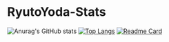 # RyutoYoda-Stats

![Anurag's GitHub stats](https://github-readme-stats.vercel.app/api?username=RyutoYoda&show_icons=true&theme=radical)
[![Top Langs](https://github-readme-stats.vercel.app/api/top-langs/?username=RyutoYoda&layout=compact)](https://github.com/anuraghazra/github-readme-stats)
[![Readme Card](https://github-readme-stats.vercel.app/api/pin/?username=RyutoYoda&repo=github-readme-stats)](https://github.com/anuraghazra/github-readme-stats)
